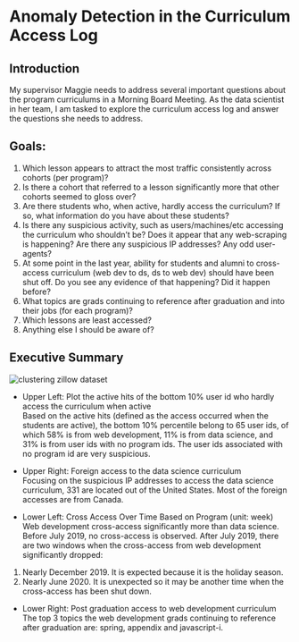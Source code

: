 # Anomaly Detection in the Curriculum Access Log

## Introduction
My supervisor Maggie needs to address several important questions about the program curriculums in a Morning Board Meeting. As the data scientist in her team, I am tasked to explore the curriculum access log and answer the questions she needs to address. 

## Goals:
1. Which lesson appears to attract the most traffic consistently across cohorts (per program)?<br>
2. Is there a cohort that referred to a lesson significantly more that other cohorts seemed to gloss over?<br> 
3. Are there students who, when active, hardly access the curriculum? If so, what information do you have about these students?<br>
4. Is there any suspicious activity, such as users/machines/etc accessing the curriculum who shouldn’t be? Does it appear that any web-scraping is happening? Are there any suspicious IP addresses? Any odd user-agents?<br> 
5. At some point in the last year, ability for students and alumni to cross-access curriculum (web dev to ds, ds to web dev) should have been shut off. Do you see any evidence of that happening? Did it happen before?<br> 
6. What topics are grads continuing to reference after graduation and into their jobs (for each program)?<br> 
7. Which lessons are least accessed? 
8. Anything else I should be aware of?<br>

## Executive Summary

![clustering zillow dataset](https://github.com/Yongliang-Shi/anomaly-detection-project/blob/main/executive_summary.png)

- Upper Left: Plot the active hits of the bottom 10% user id who hardly access the curriculum when active<br>
Based on the active hits (defined as the access occurred when the students are active), the bottom 10% percentile belong to 65 user ids, of which 58% is from web development, 11% is from data science, and 31% is from user ids with no program ids. The user ids associated with no program id are very suspicious.<br>

- Upper Right: Foreign access to the data science curriculum<br>
Focusing on the suspicious IP addresses to access the data science curriculum, 331 are located out of the United States. Most of the foreign accesses are from Canada.<br> 

- Lower Left: Cross Access Over Time Based on Program (unit: week)<br>
Web development cross-access significantly more than data science. Before July 2019, no cross-access is observed. After July 2019, there are two windows when the cross-access from web development significantly dropped:<br>
1. Nearly December 2019. It is expected because it is the holiday season.<br>
2. Nearly June 2020. It is unexpected so it may be another time when the cross-access has been shut down.<br> 

- Lower Right: Post graduation access to web development curriculum<br>
The top 3 topics the web development grads continuing to reference after graduation are: spring, appendix and javascript-i.<br>




